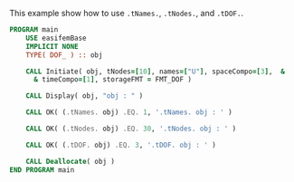 This example show how to use `.tNames.`, `.tNodes.`, and `.tDOF.`.

```fortran
PROGRAM main
    USE easifemBase
    IMPLICIT NONE
    TYPE( DOF_ ) :: obj
```

```fortran title="Initiate DOF (interface 1)"
    CALL Initiate( obj, tNodes=[10], names=["U"], spaceCompo=[3],  &
      & timeCompo=[1], storageFMT = FMT_DOF )
```

```fortran title="Display DOF object"
    CALL Display( obj, "obj : " )
```

```fortran title="Get total names"
    CALL OK( (.tNames. obj) .EQ. 1, '.tNames. obj : ' )
```

```fortran title="Get total number of nodes"
    CALL OK( (.tNodes. obj) .EQ. 30, '.tNodes. obj : ' )
```

```fortran title="Get total degrees of freedom"
    CALL OK( (.tDOF. obj) .EQ. 3, '.tDOF. obj : ' )
```

```fortran title="cleanup"
    CALL Deallocate( obj )
END PROGRAM main
```
